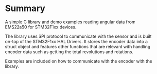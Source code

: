 # Summary
A simple C library and demo examples reading angular data from EMS22a50 for STM32F1xx devices.

The library uses SPI protocol to communicate with the sensor and is built on-top of the STM32F1xx HAL Drivers. It stores the encoder data into a struct object and features other functions that are relevant with handling encoder data such as getting the total revolutions and rotations.

Examples are included on how to communicate with the encoder with the library.



    
